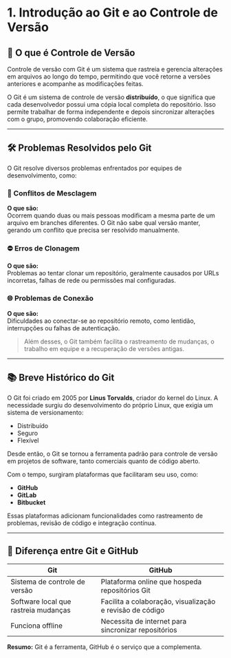 # 1. Introdução ao Git e ao Controle de Versão

## 📌 O que é Controle de Versão

Controle de versão com Git é um sistema que rastreia e gerencia alterações em arquivos ao longo do tempo, permitindo que você retorne a versões anteriores e acompanhe as modificações feitas.  

O Git é um sistema de controle de versão **distribuído**, o que significa que cada desenvolvedor possui uma cópia local completa do repositório. Isso permite trabalhar de forma independente e depois sincronizar alterações com o grupo, promovendo colaboração eficiente.

---

## 🛠️ Problemas Resolvidos pelo Git

O Git resolve diversos problemas enfrentados por equipes de desenvolvimento, como:

### 🔀 Conflitos de Mesclagem

**O que são:**  
Ocorrem quando duas ou mais pessoas modificam a mesma parte de um arquivo em branches diferentes. O Git não sabe qual versão manter, gerando um conflito que precisa ser resolvido manualmente.

### ⛔ Erros de Clonagem

**O que são:**  
Problemas ao tentar clonar um repositório, geralmente causados por URLs incorretas, falhas de rede ou permissões mal configuradas.

### 🌐 Problemas de Conexão

**O que são:**  
Dificuldades ao conectar-se ao repositório remoto, como lentidão, interrupções ou falhas de autenticação.

> Além desses, o Git também facilita o rastreamento de mudanças, o trabalho em equipe e a recuperação de versões antigas.

---

## 📚 Breve Histórico do Git

O Git foi criado em 2005 por **Linus Torvalds**, criador do kernel do Linux. A necessidade surgiu do desenvolvimento do próprio Linux, que exigia um sistema de versionamento:

- Distribuído  
- Seguro  
- Flexível

Desde então, o Git se tornou a ferramenta padrão para controle de versão em projetos de software, tanto comerciais quanto de código aberto.

Com o tempo, surgiram plataformas que facilitaram seu uso, como:

- **GitHub**
- **GitLab**
- **Bitbucket**

Essas plataformas adicionam funcionalidades como rastreamento de problemas, revisão de código e integração contínua.

---

## 🔄 Diferença entre Git e GitHub

| Git | GitHub |
|-----|--------|
| Sistema de controle de versão | Plataforma online que hospeda repositórios Git |
| Software local que rastreia mudanças | Facilita a colaboração, visualização e revisão de código |
| Funciona offline | Necessita de internet para sincronizar repositórios |

**Resumo:** Git é a ferramenta, GitHub é o serviço que a complementa.


